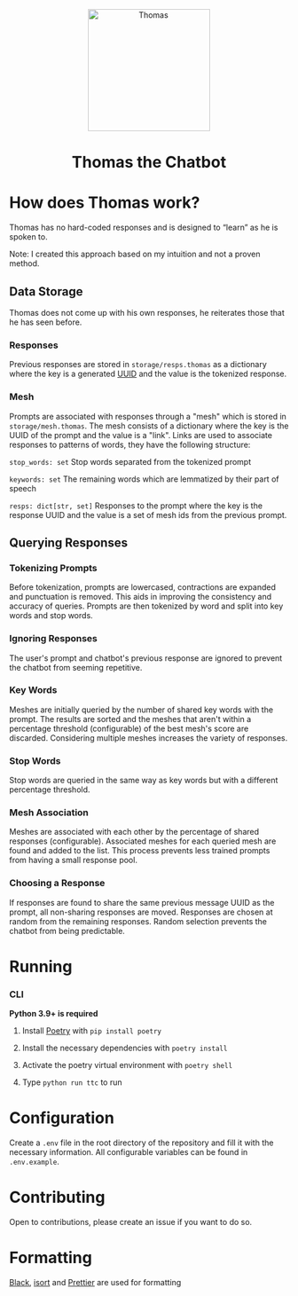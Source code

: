 <div align="center">
    <img src="https://i.imgur.com/1qHopDH.png" alt="Thomas" width="220" height="220">
    <h1>Thomas the Chatbot</h1>
</div>

# How does Thomas work?

Thomas has no hard-coded responses and is designed to “learn” as he is spoken to.

Note: I created this approach based on my intuition and not a proven method.

## Data Storage

Thomas does not come up with his own responses, he reiterates those that he has seen before.

### Responses

Previous responses are stored in `storage/resps.thomas` as a dictionary where the key is a generated [UUID](https://docs.python.org/3/library/uuid.html) and the value is the tokenized response.

### Mesh

Prompts are associated with responses through a "mesh" which is stored in `storage/mesh.thomas`. The mesh consists of a dictionary where the key is the UUID of the prompt and the value is a "link". Links are used to associate responses to patterns of words, they have the following structure:

`stop_words: set`
Stop words separated from the tokenized prompt

`keywords: set`
The remaining words which are lemmatized by their part of speech

`resps: dict[str, set]`
Responses to the prompt where the key is the response UUID and the value is a set of mesh ids from the previous prompt.

## Querying Responses

### Tokenizing Prompts

Before tokenization, prompts are lowercased, contractions are expanded and punctuation is removed. This aids in improving the consistency and accuracy of queries. Prompts are then tokenized by word and split into key words and stop words.

### Ignoring Responses

The user's prompt and chatbot's previous response are ignored to prevent the chatbot from seeming repetitive.

### Key Words

Meshes are initially queried by the number of shared key words with the prompt. The results are sorted and the meshes that aren't within a percentage threshold (configurable) of the best mesh's score are discarded. Considering multiple meshes increases the variety of responses.

### Stop Words

Stop words are queried in the same way as key words but with a different percentage threshold.

### Mesh Association

Meshes are associated with each other by the percentage of shared responses (configurable). Associated meshes for each queried mesh are found and added to the list. This process prevents less trained prompts from having a small response pool.

### Choosing a Response

If responses are found to share the same previous message UUID as the prompt, all non-sharing responses are moved. Responses are chosen at random from the remaining responses. Random selection prevents the chatbot from being predictable.

# Running

### CLI

**Python 3.9+ is required**

1. Install [Poetry](https://python-poetry.org/) with `pip install poetry`

2. Install the necessary dependencies with `poetry install`

3. Activate the poetry virtual environment with `poetry shell`

4. Type `python run ttc` to run

# Configuration

Create a `.env` file in the root directory of the repository and fill it with the necessary information. All configurable variables can be found in `.env.example`.

# Contributing

Open to contributions, please create an issue if you want to do so.

# Formatting

[Black](https://github.com/psf/black), [isort](https://github.com/PyCQA/isort) and [Prettier](https://prettier.io/) are used for formatting
